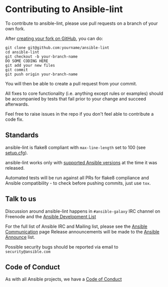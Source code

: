 Contributing to Ansible-lint
============================

To contribute to ansible-lint, please use pull requests on a branch of your own fork.

After [creating your fork on GitHub](https://guides.github.com/activities/forking/), you can do:

```
git clone git@github.com:yourname/ansible-lint
cd ansible-lint
git checkout -b your-branch-name
DO SOME CODING HERE
git add your new files
git commit
git push origin your-branch-name
```

You will then be able to create a pull request from your commit.

All fixes to core functionality (i.e. anything except rules or examples) should
be accompanied by tests that fail prior to your change and succeed afterwards.

Feel free to raise issues in the repo if you don't feel able to contribute a code fix.

Standards
---------

ansible-lint is flake8 compliant with `max-line-length` set to 100
(see [setup.cfg](setup.cfg)).

ansible-lint works only with [supported Ansible versions](
https://docs.ansible.com/ansible/devel/reference_appendices/release_and_maintenance.html#release-status
) at the time it was released.

Automated tests will be run against all PRs for flake8 compliance and Ansible
compatibility - to check before pushing commits, just use `tox`.

Talk to us
----------

Discussion around ansible-lint happens in `#ansible-galaxy` IRC channel on Freenode and the [Ansible Development List](https://groups.google.com/forum/#!forum/ansible-devel)

For the full list of Ansible IRC and Mailing list, please see the [Ansible Communication](https://docs.ansible.com/ansible/latest/community/communication.html) page
Release announcements will be made to the [Ansible Announce](https://groups.google.com/forum/#!forum/ansible-announce) list.

Possible security bugs should be reported via email to `security@ansible.com`

Code of Conduct
---------------

As with all Ansible projects, we have a [Code of Conduct](https://docs.ansible.com/ansible/latest/community/code_of_conduct.html)
